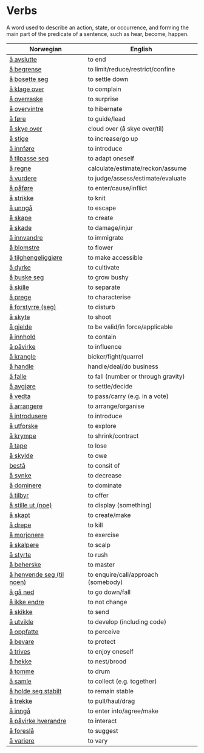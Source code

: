 # Verbs

A word used to describe an action, state, or occurrence, and forming the main part of the predicate of a sentence, such as hear, become, happen.

| Norwegian | English |
| --- | --- |
| [å avslutte](https://www.ordnett.no/search?language=no&phrase=å%20avslutte) | to end |
| [å begrense](https://www.ordnett.no/search?language=no&phrase=å%20begrense) | to limit/reduce/restrict/confine |
| [å bosette seg](https://www.ordnett.no/search?language=no&phrase=å%20bosette%20seg) | to settle down |
| [å klage over](https://www.ordnett.no/search?language=no&phrase=å%20klage%20over) | to complain |
| [å overraske](https://www.ordnett.no/search?language=no&phrase=å%20overraske) | to surprise |
| [å overvintre](https://www.ordnett.no/search?language=no&phrase=å%20overvintre) | to hibernate |
| [å føre](https://www.ordnett.no/search?language=no&phrase=å%20føre) | to guide/lead |
| [å skye over](https://www.ordnett.no/search?language=no&phrase=å%20skye%20over) | cloud over (å skye over/til) |
| [å stige](https://www.ordnett.no/search?language=no&phrase=å%20stige) | to increase/go up |
| [å innføre](https://www.ordnett.no/search?language=no&phrase=å%20innføre) | to introduce |
| [å tilpasse seg](https://www.ordnett.no/search?language=no&phrase=å%20tilpasse%20seg) | to adapt oneself |
| [å regne](https://www.ordnett.no/search?language=no&phrase=å%20regne) | calculate/estimate/reckon/assume |
| [å vurdere](https://www.ordnett.no/search?language=no&phrase=å%20vurdere) | to judge/assess/estimate/evaluate |
| [å påføre](https://www.ordnett.no/search?language=no&phrase=å%20påføre) | to enter/cause/inflict |
| [å strikke](https://www.ordnett.no/search?language=no&phrase=å%20strikke) | to knit |
| [å unngå](https://www.ordnett.no/search?language=no&phrase=å%20unngå) | to escape |
| [å skape](https://www.ordnett.no/search?language=no&phrase=å%20skape) | to create |
| [å skade](https://www.ordnett.no/search?language=no&phrase=å%20skade) | to damage/injur |
| [å innvandre](https://www.ordnett.no/search?language=no&phrase=å%20innvandre) | to immigrate |
| [å blomstre](https://www.ordnett.no/search?language=no&phrase=å%20blomstre) | to flower |
| [å tilghengeliggjøre](https://www.ordnett.no/search?language=no&phrase=å%20tilghengeliggjøre) | to make accessible |
| [å dyrke](https://www.ordnett.no/search?language=no&phrase=å%20dyrke) | to cultivate |
| [å buske seg](https://www.ordnett.no/search?language=no&phrase=å%20buske%20seg) | to grow bushy |
| [å skille](https://www.ordnett.no/search?language=no&phrase=å%20skille) | to separate |
| [å prege](https://www.ordnett.no/search?language=no&phrase=å%20prege) | to characterise |
| [å forstyrre (seg)](https://www.ordnett.no/search?language=no&phrase=å%20forstyrre%20(seg)) | to disturb |
| [å skyte](https://www.ordnett.no/search?language=no&phrase=å%20skyte) | to shoot |
| [å gjelde](https://www.ordnett.no/search?language=no&phrase=å%20gjelde) | to be valid/in force/applicable |
| [å innhold](https://www.ordnett.no/search?language=no&phrase=å%20innhold) | to contain |
| [å påvirke](https://www.ordnett.no/search?language=no&phrase=å%20påvirke) | to influence |
| [å krangle](https://www.ordnett.no/search?language=no&phrase=å%20krangle) | bicker/fight/quarrel |
| [å handle](https://www.ordnett.no/search?language=no&phrase=å%20handle) | handle/deal/do business |
| [å falle](https://www.ordnett.no/search?language=no&phrase=å%20falle) | to fall (number or through gravity) |
| [å avgjøre](https://www.ordnett.no/search?language=no&phrase=å%20avgjøre) | to settle/decide |
| [å vedta](https://www.ordnett.no/search?language=no&phrase=å%20vedta) | to pass/carry (e.g. in a vote) |
| [å arrangere](https://www.ordnett.no/search?language=no&phrase=å%20arrangere) | to arrange/organise |
| [å introdusere](https://www.ordnett.no/search?language=no&phrase=å%20introdusere) | to introduce |
| [å utforske](https://www.ordnett.no/search?language=no&phrase=å%20utforske) | to explore |
| [å krympe](https://www.ordnett.no/search?language=no&phrase=å%20krympe) | to shrink/contract |
| [å tape](https://www.ordnett.no/search?language=no&phrase=å%20tape) | to lose |
| [å skylde](https://www.ordnett.no/search?language=no&phrase=å%20skylde) | to owe |
| [bestå](https://www.ordnett.no/search?language=no&phrase=bestå) | to consit of |
| [å synke](https://www.ordnett.no/search?language=no&phrase=å%20synke) | to decrease |
| [å dominere](https://www.ordnett.no/search?language=no&phrase=å%20dominere) | to dominate |
| [å tilbyr](https://www.ordnett.no/search?language=no&phrase=å%20tilbyr) | to offer |
| [å stille ut (noe)](https://www.ordnett.no/search?language=no&phrase=å%20stille%20ut%20(noe)) | to display (something) |
| [å skapt](https://www.ordnett.no/search?language=no&phrase=å%20skapt) | to create/make |
| [å drepe](https://www.ordnett.no/search?language=no&phrase=å%20drepe) | to kill |
| [å morjonere](https://www.ordnett.no/search?language=no&phrase=å%20morjonere) | to exercise |
| [å skalpere](https://www.ordnett.no/search?language=no&phrase=å%20skalpere) | to scalp |
| [å styrte](https://www.ordnett.no/search?language=no&phrase=å%20styrte) | to rush |
| [å beherske](https://www.ordnett.no/search?language=no&phrase=å%20beherske) | to master |
| [å henvende seg (til noen)](https://www.ordnett.no/search?language=no&phrase=å%20henvende%20seg%20(til%20noen)) | to enquire/call/approach (somebody) |
| [å gå ned](https://www.ordnett.no/search?language=no&phrase=å%20gå%20ned) | to go down/fall |
| [å ikke endre](https://www.ordnett.no/search?language=no&phrase=å%20ikke%20endre) | to not change |
| [å skikke](https://www.ordnett.no/search?language=no&phrase=å%20skikke) | to send |
| [å utvikle](https://www.ordnett.no/search?language=no&phrase=å%20utvikle) | to develop (including code) |
| [å oppfatte](https://www.ordnett.no/search?language=no&phrase=å%20oppfatte) | to perceive |
| [å bevare](https://www.ordnett.no/search?language=no&phrase=å%20bevare) | to protect |
| [å trives](https://www.ordnett.no/search?language=no&phrase=å%20trives) | to enjoy oneself |
| [å hekke](https://www.ordnett.no/search?language=no&phrase=å%20hekke) | to nest/brood |
| [å tomme](https://www.ordnett.no/search?language=no&phrase=å%20tomme) | to drum |
| [å samle](https://www.ordnett.no/search?language=no&phrase=å%20samle) | to collect (e.g. together) |
| [å holde seg stabilt](https://www.ordnett.no/search?language=no&phrase=å%20holde%20seg%20stabilt) | to remain stable |
| [å trekke](https://www.ordnett.no/search?language=no&phrase=å%20trekke) | to pull/haul/drag |
| [å inngå](https://www.ordnett.no/search?language=no&phrase=å%20inngå) | to enter into/agree/make |
| [å påvirke hverandre](https://www.ordnett.no/search?language=no&phrase=å%20påvirke%20hverandre) | to interact |
| [å foreslå](https://www.ordnett.no/search?language=no&phrase=å%20foreslå) | to suggest |
| [å variere](https://www.ordnett.no/search?language=no&phrase=å%20variere) | to vary |

